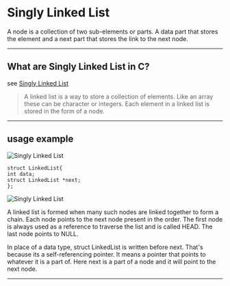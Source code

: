 # Singly Linked List
A node is a collection of two sub-elements or parts. A data part that stores the element and a next part that stores the link to the next node.

----
## What are Singly Linked List in C?
see [Singly Linked List](https://www.hackerearth.com/practice/data-structures/linked-list/singly-linked-list/tutorial/)

> A linked list is a way to store a collection of elements. Like an array these can be character or integers. Each element in a linked list is stored in the form of a node.

----
## usage example

![Singly Linked List](https://he-s3.s3.amazonaws.com/media/uploads/1b099fd.png)

    struct LinkedList{
    int data;
    struct LinkedList *next;
    };

![Singly Linked List](https://he-s3.s3.amazonaws.com/media/uploads/1b76d10.png)

A linked list is formed when many such nodes are linked together to form a chain. Each node points to the next node present in the order. The first node is always used as a reference to traverse the list and is called HEAD. The last node points to NULL.

In place of a data type, struct LinkedList is written before next. That's because its a self-referencing pointer. It means a pointer that points to whatever it is a part of. Here next is a part of a node and it will point to the next node.

----